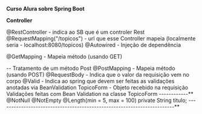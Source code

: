 **Curso Alura sobre Spring Boot**

**Controller**

@RestController - indica ao SB que é um controler Rest
@RequestMapping("/topicos") - url que esse Controller mapeia (localmente seria - localhost:8080/topicos)
@Autowired - Injeção de dependência

@GetMapping - Mapeia método (usando GET)

-- Tratamento de um método Post
@PostMapping - Mapeia método (usando POST)
@RequestBody - Indica que o valor da requisição vem no corpo
@Valid - Indica ao spring que devem ser feitas as validações anotadas via BeanValidation
TopicoForm - Objeto recebido na requisição
Validações feitas com Bean Validation na classe TopicoForm ------------**
  @NotNull
	@NotEmpty
	@Length(min = 5, max = 100)
	private String titulo;
------------------------------------------------------------------------**

